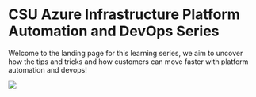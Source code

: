 # CSU Azure Infrastructure Platform Automation and DevOps Series 

Welcome to the landing page for this learning series, we aim to uncover how the tips and tricks and how customers can move faster with platform automation and devops!

<img src="pd.jpg">



